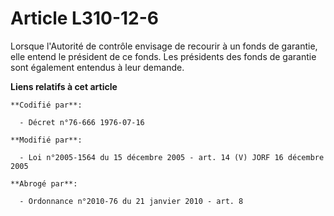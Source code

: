 # Article L310-12-6

Lorsque l'Autorité de contrôle envisage de recourir à un fonds de garantie, elle entend le président de ce fonds. Les
présidents des fonds de garantie sont également entendus à leur demande.

**Liens relatifs à cet article**

	**Codifié par**:

	  - Décret n°76-666 1976-07-16

	**Modifié par**:

	  - Loi n°2005-1564 du 15 décembre 2005 - art. 14 (V) JORF 16 décembre 2005

	**Abrogé par**:

	  - Ordonnance n°2010-76 du 21 janvier 2010 - art. 8
